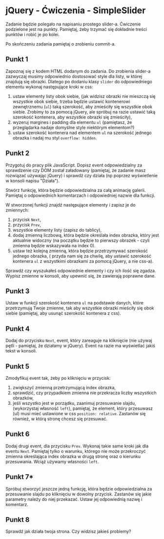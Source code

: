 # jQuery - Ćwiczenia - SimpleSlider

Zadanie będzie polegało na napisaniu prostego slider-a. Ćwiczenie podzielone jest na punkty. Pamiętaj, żeby trzymać się dokładnie treści punktów i robić je po kolei.

Po skończeniu zadania pamiętaj o zrobieniu commit-a.

## Punkt 1
Zapoznaj się z kodem HTML dodanym do zadania. Do zrobienia slider-a zazwyczaj musimy odpowiednio dostosować style dla listy, w której znajdują się obrazki.
Dlatego po dodaniu  klasy ```slider``` do odpowiedniego elementu wykonaj następujące kroki w css:

1. ustaw elementy listy obok siebie, (jak widzisz obrazki nie mieszczą się wszystkie obok siebie, trzeba będzie ustawić kontenerowi zewnętrznemu (```ul```) taką szerokość, aby zmieściły się wszystkie obok siebie. Zrobimy to za pomocą jQuery, ale spróbuj na razie ustawić taką szerokość kontenera, aby wszystkie obrazki się zmieściły),
2. wyzeruj margines i padding dla elementu ```ul``` (pamiętasz, że przeglądarka nadaje domyślne style niektórym elementom?)
3. ustaw szerokość kontenera nad elementem ```ul``` na szerokość jednego obrazka i nadaj mu styl ```overflow: hidden```.

## Punkt 2
Przygotuj do pracy plik JavaScript. Dopisz event odpowiedzialny za sprawdzenie czy DOM został załadowany (pamiętaj, że zadanie masz rozwiązać używając jQuery) i sprawdź czy działa (np poprzez wyświetlenie w konsoli napisu "Działa").

Stwórz funkcję, która będzie odpowiedzialna za całą animację galerii. Pamiętaj o odpowiednich komentarzach i odpowiedniej nazwie dla funkcji.

W stworzonej funkcji znajdź następujące elementy i zapisz je do zmiennych:

1. przycisk `Next`,
2. przycisk `Prev`,
3. wszystkie elementy listy (zapisz do tablicy),
4. dodaj zmienną liczbową, która będzie określała index obrazka, który jest aktualnie widoczny (na początku będzie to pierwszy obrazek - czyli zmienna będzie wskazywała na index 0).
5. ustaw też kolejną zmienną, która będzie przetrzymywać szerokość jednego obrazka, ( przyda nam się za chwilę, aby ustawić szerokość kontenera ```ul``` z wszystkimi obrazkami za pomocą jQuery, a nie css-a).

Sprawdź czy wyszukałeś odpowiednie elementy i czy ich ilość się zgadza.
Wypisz zmienne w konsoli, aby upewnić się, że zawierają poprawne dane.

## Punkt 3
Ustaw w funkcji szerokość kontenera ```ul``` na podstawie danych, które przetrzymują Twoje zmienne, tak aby wszystkie obrazki mieściły się obok siebie (pamiętaj, aby usunąć szerokość kontenera z css).

## Punkt 4
Dodaj do przycisku `Next`, event, który zareaguje na kliknięcie (nie używaj pętli - pamiętaj, że działamy w jQuery).
Event na razie ma wyświetlać jakiś tekst w konsoli.

## Punkt 5
Zmodyfikuj event tak, żeby po kliknięciu w przycisk:

1. zwiększyć zmienną przetrzymującą index obrazka,
2. sprawdzić, czy przypadkiem zmienna nie przekracza liczby wszystkich obrazków,
3. jeśli wszystko jest w porządku, zaanimuj przesuwanie slajdu, (wykorzystaj własność ```left```), pamiętaj, że element, który przesuwasz (ul) musi mieć ustawione w css ```position: relative```. Zastanów się również, w którą stronę chcesz się przesuwać.

## Punkt 6
Dodaj drugi event, dla przycisku `Prev`. Wykonaj takie same kroki jak dla eventu `Next`. Pamiętaj tylko o warunku, którego nie może przekroczyć zmienna określająca index obrazka w drugą stronę oraz o kierunku przesuwania. Wciąż używamy własności ```left```.

## Punkt 7*
Spróbuj stworzyć jeszcze jedną funkcję, która będzie odpowiedzialna za przesuwanie slajdu po kliknięciu w dowolny przycisk.
Zastanów się jakie parametry należy do niej przekazać. Ustaw jej odpowiednią nazwę i komentarz.

## Punkt 8
Sprawdź jak działa twoja strona. Czy widzisz jakieś problemy?

